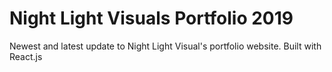 # Night Light Visuals Portfolio 2019
Newest and latest update to Night Light Visual's portfolio website. Built with React.js
